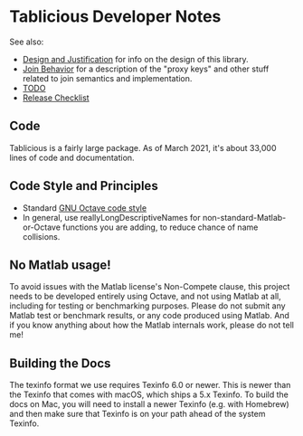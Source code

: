 # Tablicious Developer Notes

See also:

* [Design and Justification](Design-and-Justification.html) for info on
the design of this library.
* [Join Behavior](Join-Behavior.html) for a description of the "proxy keys" and other stuff related to join semantics and implementation.
* [TODO](TODO.html)
* [Release Checklist](Release-Checklist.html)

## Code

Tablicious is a fairly large package. As of March 2021, it's about 33,000 lines of code and documentation.

## Code Style and Principles

* Standard [GNU Octave code style](https://wiki.octave.org/Octave_style_guide)
* In general, use reallyLongDescriptiveNames for non-standard-Matlab-or-Octave functions you are adding, to reduce chance of name collisions.

## No Matlab usage!

To avoid issues with the Matlab license's Non-Compete clause, this project needs to be developed entirely using Octave, and not using Matlab at all, including for testing or benchmarking purposes. Please do not submit any Matlab test or benchmark results, or any code produced using Matlab. And if you know anything about how the Matlab internals work, please do not tell me!

## Building the Docs

The texinfo format we use requires Texinfo 6.0 or newer. This is newer than the Texinfo that comes with macOS, which ships a 5.x Texinfo. To build the docs on Mac, you will need to install a newer Texinfo (e.g. with Homebrew) and then make sure that Texinfo is on your path ahead of the system Texinfo.
